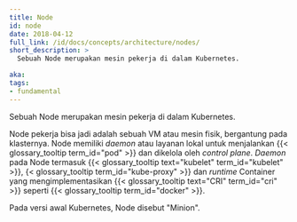 ```yaml
---
title: Node
id: node
date: 2018-04-12
full_link: /id/docs/concepts/architecture/nodes/
short_description: >
  Sebuah Node merupakan mesin pekerja di dalam Kubernetes.

aka:
tags:
- fundamental
---
```

Sebuah Node merupakan mesin pekerja di dalam Kubernetes.

<!--more-->

Node pekerja bisa jadi adalah sebuah VM atau mesin fisik, bergantung pada klasternya. Node memiliki _daemon_ atau layanan lokal untuk menjalankan {{< glossary_tooltip term_id="pod" >}} dan dikelola oleh _control plane_. _Daemon_ pada Node termasuk {{< glossary_tooltip text="kubelet" term_id="kubelet" >}}, {< glossary_tooltip  term_id="kube-proxy" >}} dan _runtime_ Container yang mengimplementasikan {{< glossary_tooltip text="CRI" term_id="cri" >}} seperti {{< glossary_tooltip term_id="docker" >}}.

Pada versi awal Kubernetes, Node disebut "Minion".
